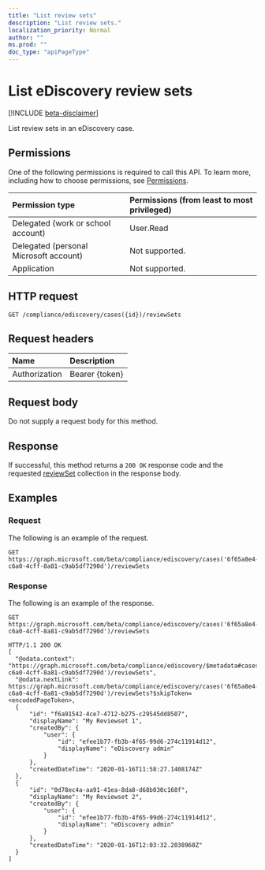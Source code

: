 ```yaml
---
title: "List review sets"
description: "List review sets."
localization_priority: Normal
author: ""
ms.prod: ""
doc_type: "apiPageType"
---
```


# List eDiscovery review sets

[!INCLUDE [beta-disclaimer](../../includes/beta-disclaimer.md)]

List review sets in an eDiscovery case.

## Permissions

One of the following permissions is required to call this API. To learn more, including how to choose permissions, see [Permissions](/graph/permissions-reference).

| Permission type                        | Permissions (from least to most privileged) |
|:---------------------------------------|:--------------------------------------------|
| Delegated (work or school account)     | User.Read |
| Delegated (personal Microsoft account) | Not supported. |
| Application                            | Not supported. |

## HTTP request

<!-- { "blockType": "ignored" } -->

```http
GET /compliance/ediscovery/cases({id})/reviewSets
```

## Request headers

| Name          | Description   |
|:--------------|:--------------|
| Authorization | Bearer {token} |

## Request body

Do not supply a request body for this method.

## Response

If successful, this method returns a `200 OK` response code and the requested [reviewSet](../resources/ediscovery-reviewset.md) collection in the response body.

## Examples

### Request

The following is an example of the request.
<!-- {
  "blockType": "request",
  "name": "delete_reviewset"
}-->

```http
GET https://graph.microsoft.com/beta/compliance/ediscovery/cases('6f65a8e4-c6a0-4cff-8a81-c9ab5df7290d')/reviewSets
```

### Response

The following is an example of the response.

<!-- {
  "blockType": "response",
  "truncated": true
} -->

```http
GET https://graph.microsoft.com/beta/compliance/ediscovery/cases('6f65a8e4-c6a0-4cff-8a81-c9ab5df7290d')/reviewSets

HTTP/1.1 200 OK
[
  "@odata.context": "https://graph.microsoft.com/beta/compliance/ediscovery/$metadata#cases('6f65a8e4-c6a0-4cff-8a81-c9ab5df7290d')/reviewSets",
  "@odata.nextLink": https://graph.microsoft.com/beta/compliance/ediscovery/cases('6f65a8e4-c6a0-4cff-8a81-c9ab5df7290d')/reviewSets?$skipToken=<encodedPageToken>,
  {
      "id": "f6a91542-4ce7-4712-b275-c29545dd8507",
      "displayName": "My Reviewset 1",
      "createdBy": {
          "user": {
              "id": "efee1b77-fb3b-4f65-99d6-274c11914d12",
              "displayName": "eDiscovery admin"
          }
      },
      "createdDateTime": "2020-01-16T11:58:27.1408174Z"
  },
  {
      "id": "0d78ec4a-aa91-41ea-8da8-d68b030c168f",
      "displayName": "My Reviewset 2",
      "createdBy": {
          "user": {
              "id": "efee1b77-fb3b-4f65-99d6-274c11914d12",
              "displayName": "eDiscovery admin"
          }
      },
      "createdDateTime": "2020-01-16T12:03:32.2038960Z"
  }
]
```

<!-- uuid: 16cd6b66-4b1a-43a1-adaf-3a886856ed98
2019-02-04 14:57:30 UTC -->
<!-- {
  "type": "#page.annotation",
  "description": "Delete reviewSet",
  "keywords": "",
  "section": "documentation",
  "tocPath": ""
}-->